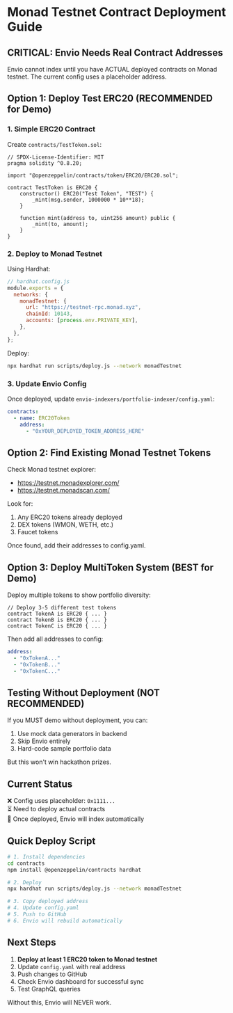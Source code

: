 # Monad Testnet Contract Deployment Guide

## CRITICAL: Envio Needs Real Contract Addresses

Envio cannot index until you have ACTUAL deployed contracts on Monad testnet. The current config uses a placeholder address.

## Option 1: Deploy Test ERC20 (RECOMMENDED for Demo)

### 1. Simple ERC20 Contract

Create `contracts/TestToken.sol`:

```solidity
// SPDX-License-Identifier: MIT
pragma solidity ^0.8.20;

import "@openzeppelin/contracts/token/ERC20/ERC20.sol";

contract TestToken is ERC20 {
    constructor() ERC20("Test Token", "TEST") {
        _mint(msg.sender, 1000000 * 10**18);
    }

    function mint(address to, uint256 amount) public {
        _mint(to, amount);
    }
}
```

### 2. Deploy to Monad Testnet

Using Hardhat:

```javascript
// hardhat.config.js
module.exports = {
  networks: {
    monadTestnet: {
      url: "https://testnet-rpc.monad.xyz",
      chainId: 10143,
      accounts: [process.env.PRIVATE_KEY],
    },
  },
};
```

Deploy:

```bash
npx hardhat run scripts/deploy.js --network monadTestnet
```

### 3. Update Envio Config

Once deployed, update `envio-indexers/portfolio-indexer/config.yaml`:

```yaml
contracts:
  - name: ERC20Token
    address:
      - "0xYOUR_DEPLOYED_TOKEN_ADDRESS_HERE"
```

## Option 2: Find Existing Monad Testnet Tokens

Check Monad testnet explorer:

- https://testnet.monadexplorer.com/
- https://testnet.monadscan.com/

Look for:

1. Any ERC20 tokens already deployed
2. DEX tokens (WMON, WETH, etc.)
3. Faucet tokens

Once found, add their addresses to config.yaml.

## Option 3: Deploy MultiToken System (BEST for Demo)

Deploy multiple tokens to show portfolio diversity:

```solidity
// Deploy 3-5 different test tokens
contract TokenA is ERC20 { ... }
contract TokenB is ERC20 { ... }
contract TokenC is ERC20 { ... }
```

Then add all addresses to config:

```yaml
address:
  - "0xTokenA..."
  - "0xTokenB..."
  - "0xTokenC..."
```

## Testing Without Deployment (NOT RECOMMENDED)

If you MUST demo without deployment, you can:

1. Use mock data generators in backend
2. Skip Envio entirely
3. Hard-code sample portfolio data

But this won't win hackathon prizes.

## Current Status

❌ Config uses placeholder: `0x1111...`  
⏳ Need to deploy actual contracts  
🎯 Once deployed, Envio will index automatically

## Quick Deploy Script

```bash
# 1. Install dependencies
cd contracts
npm install @openzeppelin/contracts hardhat

# 2. Deploy
npx hardhat run scripts/deploy.js --network monadTestnet

# 3. Copy deployed address
# 4. Update config.yaml
# 5. Push to GitHub
# 6. Envio will rebuild automatically
```

## Next Steps

1. **Deploy at least 1 ERC20 token to Monad testnet**
2. Update `config.yaml` with real address
3. Push changes to GitHub
4. Check Envio dashboard for successful sync
5. Test GraphQL queries

Without this, Envio will NEVER work.

